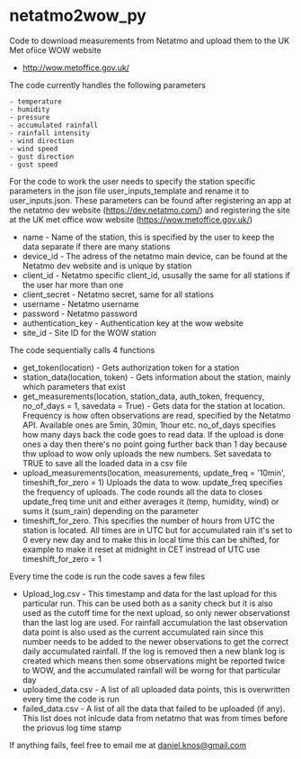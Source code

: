 # netatmo2wow_py

Code to download measurements from Netatmo and upload them to the UK Met ofiice WOW website
- http://wow.metoffice.gov.uk/

The code currently handles the following parameters

    - temperature
    - humidity
    - pressure
    - accumulated rainfall
    - rainfall intensity
    - wind direction
    - wind speed
    - gust direction
    - gust speed


For the code to work the user needs to specify the station specific parameters in the json file user_inputs_template and rename it to user_inputs.json. These parameters can be found after registering an app at the netatmo dev website (https://dev.netatmo.com/) and registering the site at the UK met office wow website (https://wow.metoffice.gov.uk/)

- name - Name of the station, this is specified by the user to keep the data separate if there are many stations
- device_id - The adress of the netatmo main device, can be found at the Netatmo dev website and is unique by station
- client_id - Netatmo specific client_id, ususally the same for all stations if the user har more than one
- client_secret - Netatmo secret, same for all stations
- username - Netatmo username
- password - Netatmo password
- authentication_key - Authentication key at the wow website
- site_id - Site ID for the WOW station

	
The code sequentially calls 4 functions
- get_token(location) - Gets authorization token for a station
- station_data(location, token) - Gets information about the station, mainly which parameters that exist
- get_measurements(location, station_data, auth_token, frequency, no_of_days = 1, savedata = True) - Gets data for the station at location. Frequency is how often observations are read, specified by the Netatmo API. Available ones are 5min, 30min, 1hour etc.
no_of_days specifies how many days back the code goes to read data. If the upload is done ones a day then there's no point going further back than 1 day because thw upload to wow only uploads the new numbers. Set savedata to TRUE to save all the loaded data in a csv file
- upload_measurements(location, measurements, update_freq = '10min', timeshift_for_zero = 1)
Uploads the data to wow. update_freq specifies the frequency of uploads. The code rounds all the data to closes update_freq time unit and either averages it (temp, humidity, wind) or sums it (sum_rain) depending on the parameter	
- timeshift_for_zero. This specifies the number of hours from UTC the station is located. All times are in UTC but for accumulated rain it's set to 0 every new day and to make this in local time this can be shifted, for example to make it reset at midnight in CET instread of UTC use timeshift_for_zero = 1

Every time the code is run the code saves a few files
- Upload_log.csv - This timestamp and data for the last upload for this particular run. This can be used both as a sanity check but it is also used as the cutoff time for the next upload, so only newer observationst
than the last log are used. For rainfall accumulation the last observation data point is also used as the current accumulated rain since this number needs to be added to the newer observations to get the correct daily accumulated rainfall. 
If the log is removed then a new blank log is created which means then some observations might be reported twice to WOW, and the accumulated rainfall will be worng for that particular day
- uploaded_data.csv - A list of all uploaded data points, this is overwritten every time the code is run
- failed_data.csv - A list of all the data that failed to be uploaded (if any). This list does not inlcude data from netatmo that was from times before the priovus log time stamp

If anything fails, feel free to email me at daniel.knos@gmail.com
